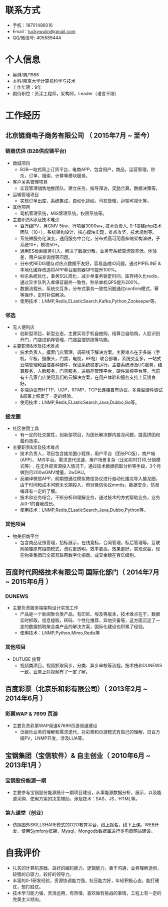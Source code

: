 
# 联系方式

- 手机：18701496016
- Email：luckywulin@gmail.com
- QQ/微信号: 405589444

# 个人信息

 - 吴淋/男/1988 
 - 本科/南京大学计算机科学与技术
 - 工作年限：9年
 - 期待职位：资深工程师，架构师，Leader（语言不限）

# 工作经历

## 北京链商电子商务有限公司 （ 2015年7月 ~ 至今）
 
### 链商优供 (B2B供应链平台) 
- 商城项目
   - B2B一站式网上订货平台，电商APP，包含用户，商品，运营管理，秒杀，订单，搜索，计算等模块服务。
- 客户关系管理项目
   - 实现管理销售地推团队，建立任务，指导拜访，奖励合算，数据决策等。
- 运输管理项目
   - 实现订单出库，系统集成，自动化排线，司机管理，运输可视化等。
- 其他项目
   - 司机管理系统，MIS管理系统，权限系统等。
- 主要职责&涉及技术难点
   - 百万级PV，月GMV 5kw，行项目3000w+, 技术负责人, 0-1搭建php技术团队（10+），系统架构设计，核心模块实现，难点攻坚，技术规划等。
   - 系统微服务化演变，通用服务中台化，分布式高可用高伸缩架构演进，子系统10+，模块50+。
   - 通用ES检索服务引入，解决了数据分散，业务夸系统查询效率低，体验差，用户端查询慢等问题。
   - 分布式REDIS缓存对热点数据不友好，容易造成IO问题，通过PIPELINE & 本地化缓存改造将APP单台服务器QPS提升100%。
   - 秒杀系统优化，事务SQL简化，减少单事务锁定时间，库存持久化redis，通过异步队列入库保证最终一致性，秒杀单机QPS提升200%。
   - 数据流程长，系统交互多，分布式事务一致性问题通过confirm模式，幂等操作，定时补偿解决。
   - 使用技术：LNMP,Redis,ELasticSearch,Kafka,Python,Zookeeper等。

### 邻选
- 无人便利店
   - 创新型项目，新型业态，主要实现手机自由购，结算台自助购，人脸识别开门，门店进销存管理，门店监控防损等功能。
- 主要职责&涉及技术难点
   - 技术负责人，摸索门店管理，调研线下解决方案，主要难点在于多端（手机，平板，摄像头，门禁，电视，RF枪）联合部署，系统交互多，一站式云端管理和监控各种硬件，保证系统稳定运行。主要系统涉及UC服务，结算服务，人脸服务，门禁服务，进销存管理平台，硬件监控平台等。当前有十几家门店使用我们的云解决方案，在用户体验和服务支持上反馈良好。
   - 多端协议有HTTP，UDP，RTMP，TCP长连接自有协议，多类型硬件调试&部署上积累了一定的经验。
   - 使用技术：LNMP,Redis,ELasticSearch,Java,Dubbo,Go等。

### 接龙圈
- 社区拼团工具
   - 有一定的社交属性，创新型项目，为团长解决群内接龙问题，提高拼团和履约效率。
- 主要职责&涉及技术难点
   - 技术负责人，项目包含接龙圈小程序，用户平台（团长PC版），商户端(APP)， MIS平台。需求迭代迅速，用户场景复杂（比如实时打印,分销模式等）, 在无外部资源投入情况下，通过技术数据抓取分析等手段，3个月做到月200wGMV增量，2wDAU。
   - 反编译微信APP，前期想通过模拟微信协议进行自动化接龙导入接龙圈，由于时间和成本问题未长期投入，但对微信协议mmtls，数据安全，防反编译有一定的了解。
   - 技术和业务结合，不断分析和理解业务，通过技术的方式帮助业务，业务从0-1的自我成长。
   - 使用技术：LNMP,Redis,ELasticSearch,Java,Dubbo,Python等。
   
### 其他项目
- 物美招商平台
   - 包含商品证照管理，招标展示，在线竞标，合同管理，标后管理等。互联网颠覆原有招商模式，流程更透明，效率更高，效果更好，实现双赢，现在物美集团已全部互联网数字化招商。成交金额在百亿级别。
  
## 百度时代网络技术有限公司 国际化部门（ 2014年7月 ~ 2015年6月 ）

### DUNEWS 
- 主要负责服务端架构设计实现工作
   - 产品是一个新闻聚合类产品，有印尼、埃及等版本，技术难点在于，数据实时抓取，信息提取，转码、个性化推荐，异地灾备等，这方面沉淀了一定的数据抓取聚合类产品的解决方案，国际化建设也积累了经验。
   - 使用技术：LNMP,Python,Mimo,Redis等

### 其他项目
- DUTUBE 接管
   - 视频类项目，视频抓取同步，分类、异步审核等流程，技术栈和DUNEWS一致，业务上对视频有了一定了解。
  
## 百度彩票（北京乐和彩有限公司）（ 2013年2月 ~ 2014年6月 ）

### 彩票WAP & 7699 页游
- 主要负责彩票WAP频道&7699页游频道建设
   - 泛娱乐业务的理解和需求迭代，对彩票和页游模式有自己的理解，日百万级PV，LNMP开发，涉及LUA等。
 
## 宝钢集团（宝信软件）& 自主创业（ 2010年6月 ~ 2013年1月 ）

### 宝钢股份能源一期
- 主要参与宝钢股份能源统计一期项目建设，从事能源数据分析，展示，以及能源采购、使用方案的决策辅助，涉及技术：SAS，JS，HTML等。

### 第九课堂（创业）
- 仿照国外SKILLSHARE模式的O2O教育平台，线上报名，线下上课。WEB开发，使用Symfony框架，Mysql，Mongodb数据库进行类电商网站建设。

# 自我评价
- 扎实的计算机基础，良好的编码能力、逻辑能力，善于沟通，业务理解透彻，较强的自驱力，较好的领导力。
- 丰富的0-1研发经验，资源协调能力强，抗压能力好，年轻积极心态，能打硬仗，想打胜仗。
- 技术学习能力强，灵活运用，有热情，喜欢做有挑战的事情，工程上有一定的完美主义倾向。
